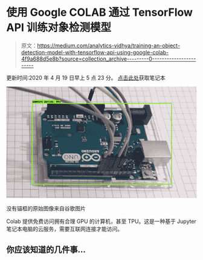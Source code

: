 # 使用 Google COLAB 通过 TensorFlow API 训练对象检测模型

> 原文：<https://medium.com/analytics-vidhya/training-an-object-detection-model-with-tensorflow-api-using-google-colab-4f9a688d5e8b?source=collection_archive---------0----------------------->

更新时间:2020 年 4 月 19 日早上 5 点 23 分。
[点击此处](https://github.com/ElectroNath/-Training-an-Object-Detection-Model-with-TensorFlow-API-using-Google-COLAB/blob/master/Training%20an%20Object%20Detection%20Model%20with%20TensorFlow%20API%20using%20Google%20COLAB%20notebook.ipynb)获取笔记本

![](img/ce5a4269b7c9de94a6e0dba1959d9c19.png)

没有锚框的原始图像来自谷歌图片

Colab 提供免费访问拥有合理 GPU 的计算机，甚至 TPU。这是一种基于 Jupyter 笔记本电脑的云服务，需要互联网连接才能访问。

## 你应该知道的几件事…